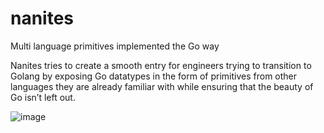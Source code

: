 # nanites

Multi language primitives implemented the Go way

Nanites tries to create a smooth entry for engineers trying to transition to Golang by exposing Go datatypes in the form of primitives from other languages they are already familiar with while ensuring that the beauty of Go isn’t left out.

![image](https://user-images.githubusercontent.com/59074379/236650340-93565abd-00b9-492d-b367-d50d9597b980.png)
